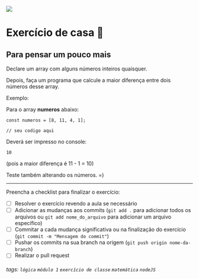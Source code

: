 ![](https://i.imgur.com/xG74tOh.png)

# Exercício de casa 🏡

## Para pensar um pouco mais

Declare um array com alguns números inteiros quaisquer.

Depois, faça um programa que calcule a maior diferença entre dois números desse array.

Exemplo:

Para o array **numeros** abaixo:

```javascript=
const numeros = [8, 11, 4, 1];

// seu codigo aqui
```

Deverá ser impresso no console:

```
10
```

(pois a maior diferença é 11 - 1 = 10)

Teste também alterando os números. =)

---

Preencha a checklist para finalizar o exercício:

-   [ ] Resolver o exercício revendo a aula se necessário
-   [ ] Adicionar as mudanças aos commits (`git add .` para adicionar todos os arquivos ou `git add nome_do_arquivo` para adicionar um arquivo específico)
-   [ ] Commitar a cada mudança significativa ou na finalização do exercício (`git commit -m "Mensagem do commit"`)
-   [ ] Pushar os commits na sua branch na origem (`git push origin nome-da-branch`)
-   [ ] Realizar o pull request

###### tags: `lógica` `módulo 1` `exercício de classe` `matemática` `nodeJS`
